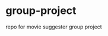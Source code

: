# group-project
repo for movie suggester group project


<!--
********* MVP ********* 
Target audience: Movie watchers of all ages.

Goal:  Reccomend movies based on genres that users users can save for later.

User stories:
As a movie-watcher, I want to find and store movies in a list to watch later. 

MVP: 
- Ability to search through genres and receive reccomendations. 

+ Ability to save to a list for later (Login with Firebase). 
+ Play a trailer for the movie reccomendations. 

   ______________________________
 / \                             \.
|   |     GIT INSTRUCTIONS       |.
 \_ |                            |.
    |  1) git checkout master    |.
    |  2) git pull origin master |.
    |  3) git checkout "branch"  |.
    |  4) git merge master       |.
    |                            |.
    |  DO YOUR EDITS, SAVE WORK  |.
    |                            |.
    |  5) git add *              |.
    |  6) git commit -m "msg"    |.    
    |  7) git push               |.
    |                            |.
    |     ONLY IF CODE WORKS:    |.
    |                            |.    
    |  8) git checkout master    |.
    |  9) git merge "branch"     |.
    |                            |.
    |                            |.
    |   _________________________|___
    |  /                            /.
    \_/dc__________________________/.



********* Git *********

This is a step-by-step guide for when you want to start working on something. (assuming you just turned on your computer)

1)git checkout master
<makes sure you're in the master branch>

2)git pull origin master
<makes sure you have the latest version of code>

3)git checkout "branch"
<puts you in your branch now>

4)git merge master
<copies the latest version of master code to your branch>

DO YOUR EDITS, SAVE WORK

5)git add *
<adds your file to the 'commit stage'>

6)git commit -m "message"
<commits your edits to your branch>

7)git push
<officializes your changes to your branch!>

8)git checkout master
<puts you back in the master branch>

9)git pull
<pulls the latest version of master code, maybe someone made some edits>

10) git merge "branch"
<this will merge the edits you made in your branch, with the master branch>

11) git commit -m "message here"
<commits the merge of the two version -- make sure you resolve merge conflicts>

12) git push
<final step, push those merges!>

YOU MADE IT! maybe...

>

